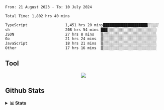 <!--START_SECTION:waka-->

```txt
From: 21 August 2023 - To: 10 July 2024

Total Time: 1,802 hrs 40 mins

TypeScript                 1,451 hrs 20 mins████████████████████░░░░░   80.51 %
sh                         208 hrs 54 mins ███░░░░░░░░░░░░░░░░░░░░░░   11.59 %
JSON                       27 hrs 8 mins   ▒░░░░░░░░░░░░░░░░░░░░░░░░   01.51 %
Go                         21 hrs 24 mins  ▒░░░░░░░░░░░░░░░░░░░░░░░░   01.19 %
JavaScript                 18 hrs 21 mins  ▒░░░░░░░░░░░░░░░░░░░░░░░░   01.02 %
Other                      17 hrs 16 mins  ▒░░░░░░░░░░░░░░░░░░░░░░░░   00.96 %
```

<!--END_SECTION:waka-->

## Tool
<p align="center">
  <a href="https://github.com/chaninlaw">
    <img src="https://skillicons.dev/icons?i=js,typescript,express,nodejs,react,next,postgres,mongodb,html,css,styledcomponents,tailwind,materialui,figma,git,github&perline=8" />
  </a>
</p>

## Github Stats
<details close>
  <summary><b>📊 Stats</b></summary>
  <div align = "center">
    
<picture>
  <source
    srcset="https://github-readme-stats.vercel.app/api?username=chaninlaw&show_icons=true&theme=dark"
    media="(prefers-color-scheme: dark)"
  />
  <source
    srcset="https://github-readme-stats.vercel.app/api?username=chaninlaw&show_icons=true"
    media="(prefers-color-scheme: light), (prefers-color-scheme: no-preference)"
  />
  <img src="https://github-readme-stats.vercel.app/api?username=chaninlaw&show_icons=true" />
</picture>
    
<picture>
  <source
    srcset="https://github-readme-stats.vercel.app/api/top-langs/?username=chaninlaw&layout=donut&theme=dark"
    media="(prefers-color-scheme: dark)"
  />
  <source
    srcset="https://github-readme-stats.vercel.app/api/top-langs/?username=chaninlaw&layout=donut"
    media="(prefers-color-scheme: light), (prefers-color-scheme: no-preference)"
  />
  <img src="https://github-readme-stats.vercel.app/api/top-langs/?username=chaninlaw&layout=donut" />
</picture>
    
  </div>
  
</details>

